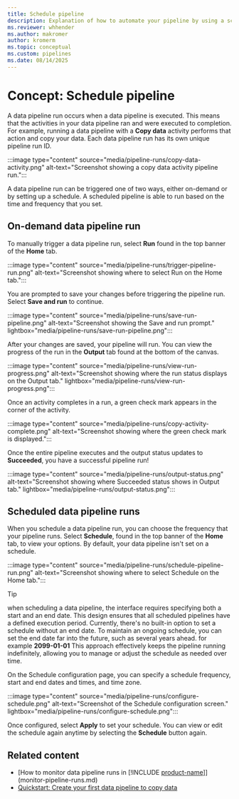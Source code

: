 ```yaml
---
title: Schedule pipeline
description: Explanation of how to automate your pipeline by using a schedule
ms.reviewer: whhender
ms.author: makromer
author: kromerm
ms.topic: conceptual
ms.custom: pipelines
ms.date: 08/14/2025
---
```


# Concept: Schedule pipeline

A data pipeline run occurs when a data pipeline is executed. This means that the activities in your data pipeline ran and were executed to completion. For example, running a data pipeline with a **Copy data** activity performs that action and copy your data. Each data pipeline run has its own unique pipeline run ID.

:::image type="content" source="media/pipeline-runs/copy-data-activity.png" alt-text="Screenshot showing a copy data activity pipeline run.":::

A data pipeline run can be triggered one of two ways, either on-demand or by setting up a schedule. A scheduled pipeline is able to run based on the time and frequency that you set.

## On-demand data pipeline run

To manually trigger a data pipeline run, select **Run** found in the top banner of the **Home** tab.

:::image type="content" source="media/pipeline-runs/trigger-pipeline-run.png" alt-text="Screenshot showing where to select Run on the Home tab.":::

You are prompted to save your changes before triggering the pipeline run. Select **Save and run** to continue.

:::image type="content" source="media/pipeline-runs/save-run-pipeline.png" alt-text="Screenshot showing the Save and run prompt." lightbox="media/pipeline-runs/save-run-pipeline.png":::

After your changes are saved, your pipeline will run. You can view the progress of the run in the **Output** tab found at the bottom of the canvas.

:::image type="content" source="media/pipeline-runs/view-run-progress.png" alt-text="Screenshot showing where the run status displays on the Output tab." lightbox="media/pipeline-runs/view-run-progress.png":::

Once an activity completes in a run, a green check mark appears in the corner of the activity.

:::image type="content" source="media/pipeline-runs/copy-activity-complete.png" alt-text="Screenshot showing where the green check mark is displayed.":::

Once the entire pipeline executes and the output status updates to **Succeeded**, you have a successful pipeline run!

:::image type="content" source="media/pipeline-runs/output-status.png" alt-text="Screenshot showing where Succeeded status shows in Output tab." lightbox="media/pipeline-runs/output-status.png":::

## Scheduled data pipeline runs

When you schedule a data pipeline run, you can choose the frequency that your pipeline runs. Select **Schedule**, found in the top banner of the **Home** tab, to view your options. By default, your data pipeline isn't set on a schedule.

:::image type="content" source="media/pipeline-runs/schedule-pipeline-run.png" alt-text="Screenshot showing where to select Schedule on the Home tab.":::

> [!TIP]
> when scheduling a data pipeline, the interface requires specifying both a start and an end date. This design ensures that all scheduled pipelines have a defined execution period.  Currently, there's no built-in option to set a schedule without an end date.
> To maintain an ongoing schedule, you can set the end date far into the future, such as several years ahead. for example **2099-01-01** This approach effectively keeps the pipeline running indefinitely, allowing you to manage or adjust the schedule as needed over time.



On the Schedule configuration page, you can specify a schedule frequency, start and end dates and times, and time zone.

:::image type="content" source="media/pipeline-runs/configure-schedule.png" alt-text="Screenshot of the Schedule configuration screen." lightbox="media/pipeline-runs/configure-schedule.png":::

Once configured, select **Apply** to set your schedule. You can view or edit the schedule again anytime by selecting the **Schedule** button again.

## Related content

- [How to monitor data pipeline runs in [!INCLUDE [product-name](../includes/product-name.md)]](monitor-pipeline-runs.md)
- [Quickstart: Create your first data pipeline to copy data](create-first-pipeline-with-sample-data.md)
